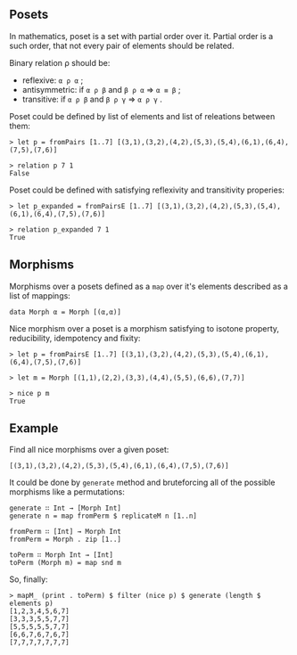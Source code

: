 ## Posets

In mathematics, poset is a set with partial order over it.
Partial order is a such order, that not every pair of elements should be related.

Binary relation ρ should be:
-  reflexive: `α ρ α` ;
-  antisymmetric: if `α ρ β` and `β ρ α` ⇒ `α ≡ β` ;
-  transitive: if `α ρ β` and `β ρ γ` ⇒ `α ρ γ` .


Poset could be defined by list of elements and list of releations between them:

    > let p = fromPairs [1..7] [(3,1),(3,2),(4,2),(5,3),(5,4),(6,1),(6,4),(7,5),(7,6)]

    > relation p 7 1
    False

Poset could be defined with satisfying reflexivity and transitivity properies:

    > let p_expanded = fromPairsE [1..7] [(3,1),(3,2),(4,2),(5,3),(5,4),(6,1),(6,4),(7,5),(7,6)]

    > relation p_expanded 7 1
    True


## Morphisms

Morphisms over a posets defined as a `map` over it's elements described as a list of mappings:

    data Morph α = Morph [(α,α)]

Nice morphism over a poset is a morphism satisfying to isotone property, reducibility, idempotency and fixity:

    > let p = fromPairsE [1..7] [(3,1),(3,2),(4,2),(5,3),(5,4),(6,1),(6,4),(7,5),(7,6)]

    > let m = Morph [(1,1),(2,2),(3,3),(4,4),(5,5),(6,6),(7,7)]

    > nice p m
    True

## Example

Find all nice morphisms over a given poset:

    [(3,1),(3,2),(4,2),(5,3),(5,4),(6,1),(6,4),(7,5),(7,6)]

It could be done by `generate` method and bruteforcing all of the possible morphisms like a permutations:

    generate ∷ Int → [Morph Int]
    generate n = map fromPerm $ replicateM n [1..n]

    fromPerm ∷ [Int] → Morph Int
    fromPerm = Morph . zip [1..]

    toPerm ∷ Morph Int → [Int]
    toPerm (Morph m) = map snd m

So, finally:

    > mapM_ (print . toPerm) $ filter (nice p) $ generate (length $ elements p)
    [1,2,3,4,5,6,7]
    [3,3,3,5,5,7,7]
    [5,5,5,5,5,7,7]
    [6,6,7,6,7,6,7]
    [7,7,7,7,7,7,7]

